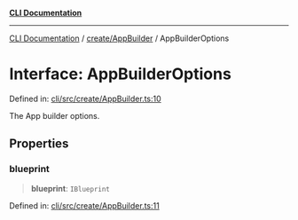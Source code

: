 [**CLI Documentation**](../../../README.md)

***

[CLI Documentation](../../../README.md) / [create/AppBuilder](../README.md) / AppBuilderOptions

# Interface: AppBuilderOptions

Defined in: [cli/src/create/AppBuilder.ts:10](https://github.com/stonemjs/cli/blob/ae332002b2560de84ae3a35accc1d91282bd1543/src/create/AppBuilder.ts#L10)

The App builder options.

## Properties

### blueprint

> **blueprint**: `IBlueprint`

Defined in: [cli/src/create/AppBuilder.ts:11](https://github.com/stonemjs/cli/blob/ae332002b2560de84ae3a35accc1d91282bd1543/src/create/AppBuilder.ts#L11)
